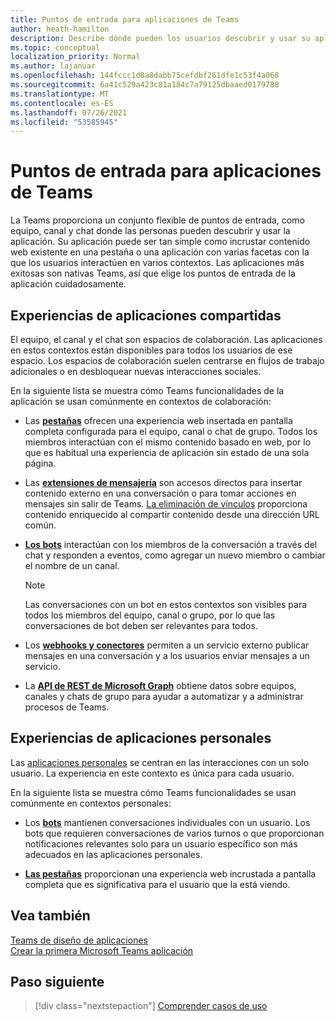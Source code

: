 ```yaml
---
title: Puntos de entrada para aplicaciones de Teams
author: heath-hamilton
description: Describe dónde pueden los usuarios descubrir y usar su aplicación en Teams.
ms.topic: conceptual
localization_priority: Normal
ms.author: lajanuar
ms.openlocfilehash: 144fccc1d8a8dabb75cefdbf261dfe1c53f4a068
ms.sourcegitcommit: 6a41c529a423c81a184c7a79125dbaaed0179788
ms.translationtype: MT
ms.contentlocale: es-ES
ms.lasthandoff: 07/26/2021
ms.locfileid: "53585945"
---
```

# <a name="entry-points-for-teams-apps"></a>Puntos de entrada para aplicaciones de Teams

La Teams proporciona un conjunto flexible de puntos de entrada, como equipo, canal y chat donde las personas pueden descubrir y usar la aplicación. Su aplicación puede ser tan simple como incrustar contenido web existente en una pestaña o una aplicación con varias facetas con la que los usuarios interactúen en varios contextos.
Las aplicaciones más exitosas son nativas Teams, así que elige los puntos de entrada de la aplicación cuidadosamente.

## <a name="shared-app-experiences"></a>Experiencias de aplicaciones compartidas

El equipo, el canal y el chat son espacios de colaboración. Las aplicaciones en estos contextos están disponibles para todos los usuarios de ese espacio. Los espacios de colaboración suelen centrarse en flujos de trabajo adicionales o en desbloquear nuevas interacciones sociales.

En la siguiente lista se muestra cómo Teams funcionalidades de la aplicación se usan comúnmente en contextos de colaboración:

* Las [**pestañas**](~/tabs/what-are-tabs.md) ofrecen una experiencia web insertada en pantalla completa configurada para el equipo, canal o chat de grupo. Todos los miembros interactúan con el mismo contenido basado en web, por lo que es habitual una experiencia de aplicación sin estado de una sola página.

* Las [**extensiones de mensajería**](~/messaging-extensions/what-are-messaging-extensions.md) son accesos directos para insertar contenido externo en una conversación o para tomar acciones en mensajes sin salir de Teams. [La eliminación de vínculos](~/messaging-extensions/how-to/link-unfurling.md) proporciona contenido enriquecido al compartir contenido desde una dirección URL común.

* [**Los bots**](~/bots/what-are-bots.md) interactúan con los miembros de la conversación a través del chat y responden a eventos, como agregar un nuevo miembro o cambiar el nombre de un canal. 
   > [!NOTE]
   > Las conversaciones con un bot en estos contextos son visibles para todos los miembros del equipo, canal o grupo, por lo que las conversaciones de bot deben ser relevantes para todos.

* Los [**webhooks y conectores**](~/webhooks-and-connectors/what-are-webhooks-and-connectors.md) permiten a un servicio externo publicar mensajes en una conversación y a los usuarios enviar mensajes a un servicio.

* La [**API de REST de Microsoft Graph**](/graph/teams-concept-overview) obtiene datos sobre equipos, canales y chats de grupo para ayudar a automatizar y a administrar procesos de Teams.

## <a name="personal-app-experiences"></a>Experiencias de aplicaciones personales

Las [aplicaciones personales](../concepts/design/personal-apps.md) se centran en las interacciones con un solo usuario. La experiencia en este contexto es única para cada usuario.

En la siguiente lista se muestra cómo Teams funcionalidades se usan comúnmente en contextos personales:

* Los [**bots**](~/bots/what-are-bots.md) mantienen conversaciones individuales con un usuario. Los bots que requieren conversaciones de varios turnos o que proporcionan notificaciones relevantes solo para un usuario específico son más adecuados en las aplicaciones personales.

* [**Las pestañas**](~/tabs/what-are-tabs.md) proporcionan una experiencia web incrustada a pantalla completa que es significativa para el usuario que la está viendo.

## <a name="see-also"></a>Vea también

[Teams de diseño de aplicaciones](../concepts/design/design-teams-app-overview.md) <br>
[Crear la primera Microsoft Teams aplicación](../build-your-first-app/build-first-app-overview.md)

## <a name="next-step"></a>Paso siguiente

> [!div class="nextstepaction"]
> [Comprender casos de uso](../concepts/design/understand-use-cases.md)
